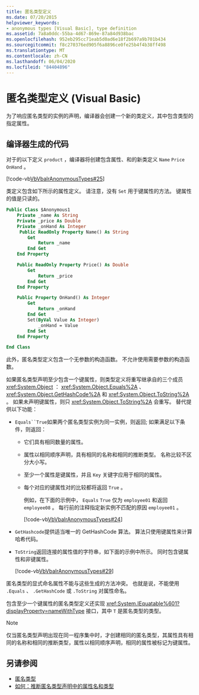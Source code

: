 ```yaml
---
title: 匿名类型定义
ms.date: 07/20/2015
helpviewer_keywords:
- anonymous types [Visual Basic], type definition
ms.assetid: 7a8a0ddc-55ba-4d67-869e-87a84d938bac
ms.openlocfilehash: 952eb295cc71eab5d0ad6e18f2b697a9b701b434
ms.sourcegitcommit: f8c270376ed905f6a8896ce0fe25b4f4b38ff498
ms.translationtype: MT
ms.contentlocale: zh-CN
ms.lasthandoff: 06/04/2020
ms.locfileid: "84404896"
---
```

# <a name="anonymous-type-definition-visual-basic"></a>匿名类型定义 (Visual Basic)

为了响应匿名类型的实例的声明，编译器会创建一个新的类定义，其中包含类型的指定属性。

## <a name="compiler-generated-code"></a>编译器生成的代码

对于的以下定义 `product` ，编译器将创建包含属性、和的新类定义 `Name` `Price` `OnHand` 。

[!code-vb[VbVbalrAnonymousTypes#25](~/samples/snippets/visualbasic/VS_Snippets_VBCSharp/VbVbalrAnonymousTypes/VB/Class2.vb#25)]

类定义包含如下所示的属性定义。 请注意，没有 `Set` 用于键属性的方法。 键属性的值是只读的。

```vb
Public Class $Anonymous1
    Private _name As String
    Private _price As Double
    Private _onHand As Integer
     Public ReadOnly Property Name() As String
        Get
            Return _name
        End Get
    End Property

    Public ReadOnly Property Price() As Double
        Get
            Return _price
        End Get
    End Property

    Public Property OnHand() As Integer
        Get
            Return _onHand
        End Get
        Set(ByVal Value As Integer)
            _onHand = Value
        End Set
    End Property

End Class
```

此外，匿名类型定义包含一个无参数的构造函数。 不允许使用需要参数的构造函数。

如果匿名类型声明至少包含一个键属性，则类型定义将重写继承自的三个成员 <xref:System.Object> ： <xref:System.Object.Equals%2A> 、 <xref:System.Object.GetHashCode%2A> 和 <xref:System.Object.ToString%2A> 。 如果未声明键属性，则只 <xref:System.Object.ToString%2A> 会重写。 替代提供以下功能：

- `Equals``True`如果两个匿名类型实例为同一实例，则返回; 如果满足以下条件，则返回：

  - 它们具有相同数量的属性。

  - 属性以相同顺序声明，具有相同的名称和相同的推断类型。 名称比较不区分大小写。

  - 至少一个属性是键属性，并且 `Key` 关键字应用于相同的属性。

  - 每个对应的键属性对的比较都将返回 `True` 。

    例如，在下面的示例中， `Equals` `True` 仅为 `employee01` 和返回 `employee08` 。 每行前的注释指定新实例不匹配的原因 `employee01` 。

    [!code-vb[VbVbalrAnonymousTypes#24](~/samples/snippets/visualbasic/VS_Snippets_VBCSharp/VbVbalrAnonymousTypes/VB/Class2.vb#24)]

- `GetHashcode`提供适当唯一的 GetHashCode 算法。 算法只使用键属性来计算哈希代码。

- `ToString`返回连接的属性值的字符串，如下面的示例中所示。 同时包含键属性和非键属性。

  [!code-vb[VbVbalrAnonymousTypes#29](~/samples/snippets/visualbasic/VS_Snippets_VBCSharp/VbVbalrAnonymousTypes/VB/Class2.vb#29)]

匿名类型的显式命名属性不能与这些生成的方法冲突。 也就是说，不能使用 `.Equals` 、 `.GetHashCode` 或 `.ToString` 对属性命名。

包含至少一个键属性的匿名类型定义还实现 <xref:System.IEquatable%601?displayProperty=nameWithType> 接口，其中 `T` 是匿名类型的类型。

> [!NOTE]
> 仅当匿名类型声明出现在同一程序集中时，才创建相同的匿名类型，其属性具有相同的名称和相同的推断类型，属性以相同顺序声明，相同的属性被标记为键属性。

## <a name="see-also"></a>另请参阅

- [匿名类型](anonymous-types.md)
- [如何：推断匿名类型声明中的属性名和类型](how-to-infer-property-names-and-types-in-anonymous-type-declarations.md)
